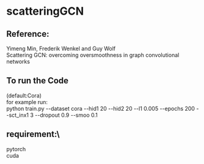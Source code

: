 # scatteringGCN

## Reference:
Yimeng Min, Frederik Wenkel and Guy Wolf\
Scattering GCN: overcoming oversmoothness in graph convolutional networks

## To run the Code
(default:Cora)\
for example run:\
python train.py --dataset cora --hid1 20 --hid2 20 --l1 0.005 --epochs 200 --sct_inx1 3 --dropout 0.9 --smoo 0.1

## requirement:\
pytorch\
cuda


